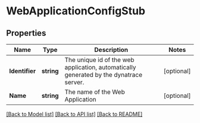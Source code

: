 # WebApplicationConfigStub

## Properties
Name | Type | Description | Notes
------------ | ------------- | ------------- | -------------
**Identifier** | **string** | The unique id of the web application, automatically generated by the dynatrace server. | [optional] 
**Name** | **string** | The name of the Web Application | [optional] 

[[Back to Model list]](../README.md#documentation-for-models) [[Back to API list]](../README.md#documentation-for-api-endpoints) [[Back to README]](../README.md)


